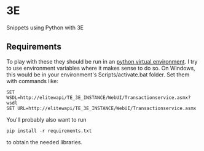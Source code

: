# 3E
Snippets using Python with 3E

## Requirements
To play with these they should be run in an [python virtual environment](http://docs.python-guide.org/en/latest/dev/virtualenvs/). I try to use environment variables where it makes sense to do so. On Windows, this would be in your environment's Scripts/activate.bat folder. Set them with commands like:

```
SET WSDL=http://elitewapi/TE_3E_INSTANCE/WebUI/Transactionservice.asmx?wsdl
SET URL=http://elitewapi/TE_3E_INSTANCE/WebUI/Transactionservice.asmx
```

You'll probably also want to run

```
pip install -r requirements.txt
```

to obtain the needed libraries.

